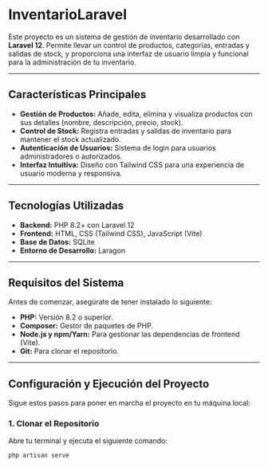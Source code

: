 # InventarioLaravel

Este proyecto es un sistema de gestión de inventario desarrollado con **Laravel 12**. Permite llevar un control de productos, categorías, entradas y salidas de stock, y proporciona una interfaz de usuario limpia y funcional para la administración de tu inventario.

---

## Características Principales

* **Gestión de Productos:** Añade, edita, elimina y visualiza productos con sus detalles (nombre, descripción, precio, stock).
* **Control de Stock:** Registra entradas y salidas de inventario para mantener el stock actualizado.
* **Autenticación de Usuarios:** Sistema de login para usuarios administradores o autorizados.
* **Interfaz Intuitiva:** Diseño con Tailwind CSS para una experiencia de usuario moderna y responsiva.

---

## Tecnologías Utilizadas

* **Backend:** PHP 8.2+ con Laravel 12
* **Frontend:** HTML, CSS (Tailwind CSS), JavaScript (Vite)
* **Base de Datos:** SQLite 
* **Entorno de Desarrollo:** Laragon 

---

## Requisitos del Sistema

Antes de comenzar, asegúrate de tener instalado lo siguiente:

* **PHP:** Versión 8.2 o superior.
* **Composer:** Gestor de paquetes de PHP.
* **Node.js y npm/Yarn:** Para gestionar las dependencias de frontend (Vite).
* **Git:** Para clonar el repositorio.

---

## Configuración y Ejecución del Proyecto

Sigue estos pasos para poner en marcha el proyecto en tu máquina local:

### 1. Clonar el Repositorio

Abre tu terminal y ejecuta el siguiente comando:

```bash
php artisan serve